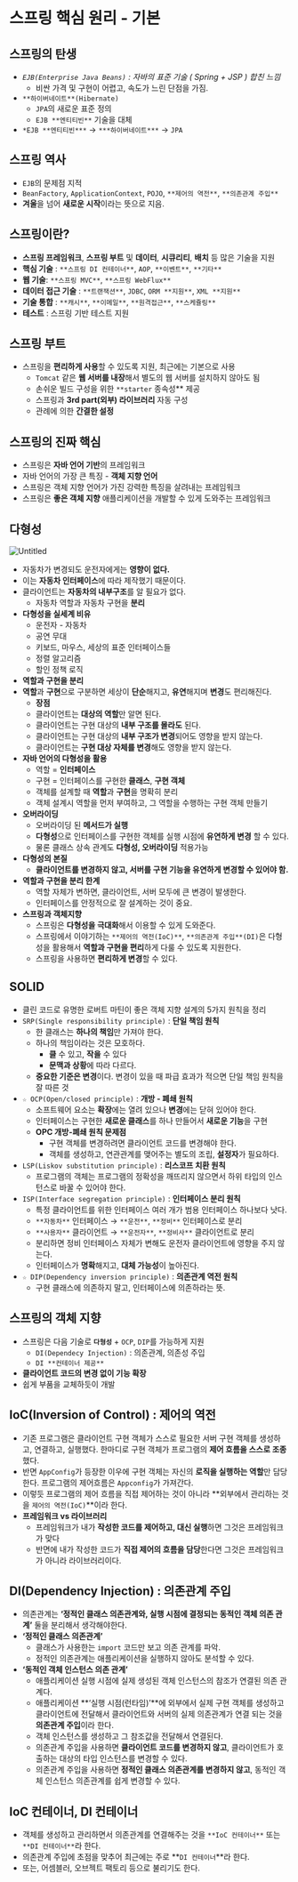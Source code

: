 # 스프링 핵심 원리 - 기본

## 스프링의 탄생

- *`EJB(Enterprise Java Beans)` : 자바의 표준 기술 ( Spring + JSP ) 합친 느낌*
    - 비싼 가격 및 구현이 어렵고, 속도가 느린 단점을 가짐.
- `**하이버네이트**(Hibernate)`
    - `JPA`의 새로운 표준 정의
    - `EJB **엔티티빈**` 기술을 대체
- `*EJB **엔티티빈***`  →  `***하이버네이트***` → `JPA`

## 스프링 역사

- `EJB`의 문제점 지적
- `BeanFactory`, `ApplicationContext`, `POJO`, `**제어의 역전**`, `**의존관계 주입**`
- **겨울**을 넘어 **새로운 시작**이라는 뜻으로 지음.

## 스프링이란?

- **스프링 프레임워크**, **스프링 부트** 및 **데이터**, **시큐리티**, **배치** 등 많은 기술을 지원
- **핵심 기술** : `**스프링 DI 컨테이너**`, `AOP`, `**이벤트**`, `**기타**`
- **웹 기술**: `**스프링 MVC**`, `**스프링 WebFlux**`
- **데이터 접근 기술** : `**트랜잭션**`, `JDBC`, `ORM **지원**`, `XML **지원**`
- **기술 통합** : `**캐시**`, `**이메일**`, `**원격접근**`, `**스케쥴링**`
- **테스트** :  스프링 기반 테스트 지원

## 스프링 부트

- 스프링을 **편리하게 사용**할 수 있도록 지원, 최근에는 기본으로 사용
    - `Tomcat` 같은 **웹 서버를 내장**해서 별도의 웹 서버를 설치하지 않아도 됨
    - 손쉬운 빌드 구성을 위한 `**starter` 종속성** 제공
    - 스프링과 **3rd part(외부) 라이브러리** 자동 구성
    - 관례에 의한 **간결한 설정**
    

## 스프링의 진짜 핵심

- 스프링은 **자바 언어 기반**의 프레임워크
- 자바 언어의 가장 큰 특징 - **객체 지향 언어**
- 스프링은 객체 지향 언어가 가진 강력한 특징을 살려내는 프레임워크
- 스프링은 **좋은 객체 지향** 애플리케이션을 개발할 수 있게 도와주는 프레임워크

## 다형성

![Untitled](%E1%84%89%E1%85%B3%E1%84%91%E1%85%B3%E1%84%85%E1%85%B5%E1%86%BC%20%E1%84%92%E1%85%A2%E1%86%A8%E1%84%89%E1%85%B5%E1%86%B7%20%E1%84%8B%E1%85%AF%E1%86%AB%E1%84%85%E1%85%B5%20-%20%E1%84%80%E1%85%B5%E1%84%87%E1%85%A9%E1%86%AB%207aeaa51a799642c88664c5f439dd0584/Untitled.png)

- 자동차가 변경되도 운전자에게는 **영향이 없다.**
- 이는 **자동차 인터페이스**에 따라 제작했기 때문이다.
- 클라이언트는 **자동차의 내부구조**를 알 필요가 없다.
    - 자동차 역할과 자동차 구현을 **분리**
- **다형성을 실세계 비유**
    - 운전자 - 자동차
    - 공연 무대
    - 키보드, 마우스, 세상의 표준 인터페이스들
    - 정렬 알고리즘
    - 할인 정책 로직
- **역할과 구현을 분리**
- **역할**과 **구현**으로 구분하면 세상이 **단순**해지고, **유연**해지며 **변경**도 편리해진다.
    - **장점**
    - 클라이언트는 **대상의 역할**만 알면 된다.
    - 클라이언트는 구현 대상의 **내부 구조를 몰라도** 된다.
    - 클라이언트는 구현 대상의 **내부 구조가 변경**되어도 영향을 받지 않는다.
    - 클라이언트는 **구현 대상 자체를 변경**해도 영향을 받지 않는다.
- **자바 언어의 다형성을 활용**
    - 역할 = **인터페이스**
    - 구현 = 인터페이스를 구현한 **클래스**, **구현 객체**
    - 객체를 설계할 때 **역할**과 **구현**을 명확히 분리
    - 객체 설계시 역할을 먼저 부여하고, 그 역할을 수행하는 구현 객체 만들기
- **오버라이딩**
    - 오버라이딩 된 **메서드가 실행**
    - **다형성**으로 인터페이스를 구현한 객체를 실행 시점에 **유연하게 변경** 할 수 있다.
    - 물론 클래스 상속 관계도 **다형성, 오버라이딩** 적용가능
- **다형성의 본질**
    - **클라이언트를 변경하지 않고, 서버를 구현 기능을 유연하게 변경할 수 있어야 함.**
- **역할과 구현을 분리 한계**
    - 역할 자체가 변하면, 클라이언트, 서버 모두에 큰 변경이 발생한다.
    - 인터페이스를 안정적으로 잘 설계하는 것이 중요.
- **스프링과 객체지향**
    - 스프링은 **다형성을 극대화**해서 이용할 수 있게 도와준다.
    - 스프링에서 이야기하는 `**제어의 역전(IoC)**`, `**의존관계 주입**(DI)`은 다형성을 활용해서 **역할과 구현을 편리**하게 다룰 수 있도록 지원한다.
    - 스프링을 사용하면 **편리하게 변경**할 수 있다.

## SOLID

- 클린 코드로 유명한 로버트 마틴이 좋은 객체 지향 설계의 5가지 원칙을 정리
- `SRP(Single responsibility principle)` : **단일 책임 원칙**
    - 한 클래스는 **하나의 책임**만 가져야 한다.
    - 하나의 책임이라는 것은 모호하다.
        - **클** 수 있고, **작을** 수 있다
        - **문맥과 상황**에 따라 다르다.
    - **중요한 기준은 변경**이다. 변경이 있을 때 파급 효과가 적으면 단일 책임 원칙을 잘 따른 것
- `☆ OCP(Open/closed principle)` : **개방 - 폐쇄 원칙**
    - 소프트웨어 요소는 **확장**에는 열려 있으나 **변경**에는 닫혀 있어야 한다.
    - 인터페이스는 구현한 **새로운 클래스**를 하나 만들어서 **새로운 기능**을 구현
    - **OPC 개방-폐쇄 원칙 문제점**
        - 구현 객체를 변경하려면 클라이언트 코드를 변경해야 한다.
        - 객체를 생성하고, 연관관계를 맺어주는 별도의 조립, **설정자**가 필요하다.
- `LSP(Liskov substitution principle)` : **리스코프 치환 원칙**
    - 프로그램의 객체는 프로그램의 정확성을 깨뜨리지 않으면서 하위 타입의 인스턴스로 바꿀 수 있어야 한다.
- `ISP(Interface segregation principle)` : **인터페이스 분리 원칙**
    - 특정 클라이언트를 위한 인터페이스 여러 개가 범용 인터페이스 하나보다 낫다.
    - `**자동차**` 인터페이스 → `**운전**`, `**정비**` 인터페이스로 분리
    - `**사용자**` 클라이언트 → `**운전자**`, `**정비사**` 클라이언트로 분리
    - 분리하면 정비 인터페이스 자체가 변해도 운전자 클라이언트에 영향을 주지 않는다.
    - 인터페이스가 **명확**해지고, **대체 가능성**이 높아진다.
- `☆ DIP(Dependency inversion principle)` : **의존관계 역전 원칙**
    - 구현 클래스에 의존하지 말고, 인터페이스에 의존하라는 뜻.
    

## 스프링의 객체 지향

- 스프링은 다음 기술로 **`다형성`** + `OCP`, `DIP`를 가능하게 지원
    - `DI(Dependecy Injection)` : 의존관계, 의존성 주입
    - `DI **컨테이너 제공**`
- **클라이언트 코드의 변경 없이 기능 확장**
- 쉽게 부품을 교체하듯이 개발

## IoC(Inversion of Control) : 제어의 역전

- 기존 프로그램은 클라이언트 구현 객체가 스스로 필요한 서버 구현 객체를 생성하고, 연결하고, 실행했다. 한마디로 구현 객체가 프로그램의 **제어 흐름을 스스로 조종**했다.
- 반면 `AppConfig`가 등장한 이우에 구현 객체는 자신의 **로직을 실행하는 역할**만 담당한다. 프로그램의 제어흐름은 `Appconfig`가 가져간다.
- 이렇듯 프로그램의 제어 흐름을 직접 제어하는 것이 아니라 **외부에서 관리하는 것을 `제어의 역전(IoC)`**이라 한다.
- **프레임워크 vs 라이브러리**
    - 프레임워크가 내가 **작성한 코드를 제어하고, 대신 실행**하면 그것은 프레임워크가 맞다
    - 반면에 내가 작성한 코드가 **직접 제어의 흐름을 담당**한다면 그것은 프레임워크가 아니라 라이브러리이다.
    

## DI(Dependency Injection) : 의존관계 주입

- 의존관계는 **‘정적인 클래스 의존관계와, 실행 시점에 결정되는 동적인 객체 의존 관계’** 둘을 분리해서 생각해야한다.
- **‘정적인 클래스 의존관계’**
    - 클래스가 사용한는 `import` 코드만 보고 의존 관계를 파악.
    - 정적인 의존관계는 애플리케이션을 실행하지 않아도 분석할 수 있다.
- **‘동적인 객체 인스턴스 의존 관계’**
    - 애플리케이션 실행 시점에 실제 생성된 객체 인스턴스의 참조가 연결된 의존 관계다.
    - 애플리케이션 **‘실행 시점(런타임)’**에 외부에서 실제 구현 객체를 생성하고 클라이언트에 전달해서 클라이언트와 서버의 실제 의존관계가 연결 되는 것을 **의존관계 주입**이라 한다.
    - 객체 인스턴스를 생성하고 그 참조값을 전달해서 연결된다.
    - 의존관계 주입을 사용하면 **클라이언트 코드를 변경하지 않고**, 클라이언트가 호출하는 대상의 타입 인스턴스를 변경할 수 있다.
    - 의존관계 주입을 사용하면 **정적인 클래스 의존관계를 변경하지 않고**, 동적인 객체 인스턴스 의존관계를 쉽게 변경할 수 있다.
    

## IoC 컨테이너, DI 컨테이너

- 객체를 생성하고 관리하면서 의존관계를 연결해주는 것을 `**IoC 컨테이너**` 또는 `**DI 컨테이너**`라 한다.
- 의존관계 주입에 초점을 맞추어 최근에는 주로 **`DI 컨테이너`**라 한다.
- 또는, 어셈블러, 오브젝트 팩토리 등으로 불리기도 한다.